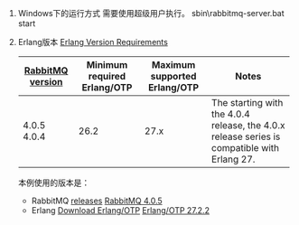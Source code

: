 1. Windows下的运行方式
   需要使用超级用户执行。
   sbin\rabbitmq-server.bat start
2. Erlang版本
   [Erlang Version Requirements](https://www.rabbitmq.com/docs/which-erlang)

   | [RabbitMQ version](https://www.rabbitmq.com/release-information) | Minimum required Erlang/OTP | Maximum supported Erlang/OTP | Notes                                                                                       |
   | ---------------------------------------------------------------- | --------------------------- | ---------------------------- | ------------------------------------------------------------------------------------------- |
   | 4.0.5 4.0.4                                                      | 26.2                        | 27.x                         | The starting with the 4.0.4 release, the 4.0.x release series is compatible with Erlang 27. |

   

   本例使用的版本是：
   - RabbitMQ
      [releases](https://github.com/rabbitmq/rabbitmq-server/releases)
      [RabbitMQ 4.0.5](https://github.com/rabbitmq/rabbitmq-server/releases/tag/v4.0.5)
   - Erlang
      [Download Erlang/OTP](https://www.erlang.org/downloads)
      [Erlang/OTP 27.2.2](https://www.erlang.org/patches/otp-27.2.2)

